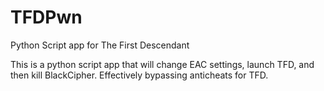 # TFDPwn
Python Script app for The First Descendant


This is a python script app that will change EAC settings, launch TFD, and then kill BlackCipher. Effectively bypassing anticheats for TFD.

